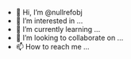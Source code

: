 - 👋 Hi, I’m @nullrefobj
- 👀 I’m interested in ...
- 🌱 I’m currently learning ...
- 💞️ I’m looking to collaborate on ...
- 📫 How to reach me ...

<!---
nullrefobj/nullrefobj is a ✨ special ✨ repository because its `README.md` (this file) appears on your GitHub profile.
You can click the Preview link to take a look at your changes.
--->
